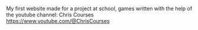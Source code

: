 My first website made for a project at school, games written with the help of the youtube channel: Chris Courses
https://www.youtube.com/@ChrisCourses
